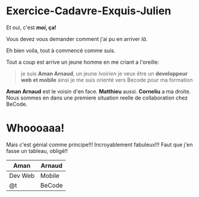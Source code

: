 # Exercice-Cadavre-Exquis-Julien

Et oui, c'est **_moi_, ça!**

Vous devez vous demander comment j'ai pu en arriver _là_.

Eh bien voila, tout à commencé comme suis.

Tout a coup est arrive un jeune homme en me criant a l'oreille: 
>je suis **Aman Arnaud**, un jeune _Ivoirien_
>je veux être un **developpeur web et mobile**
>ainsi je me suis orienté vers Becode pour ma formation

**Aman Arnaud** est le voisin d'en face. **Matthieu** aussi. **Corneliu** a ma droite. 
Nous sommes en dans une premiere situation reelle de collaboration chez BeCode. 

# Whoooaaa!
Mais c'est génial comme principe!!! Incroyablement fabuleux!!!
Faut que j'en fasse un tableau, obligé!!

| Aman | Arnaud |
| ----- | ----- |
| Dev Web | Mobile |
| @t | BeCode |